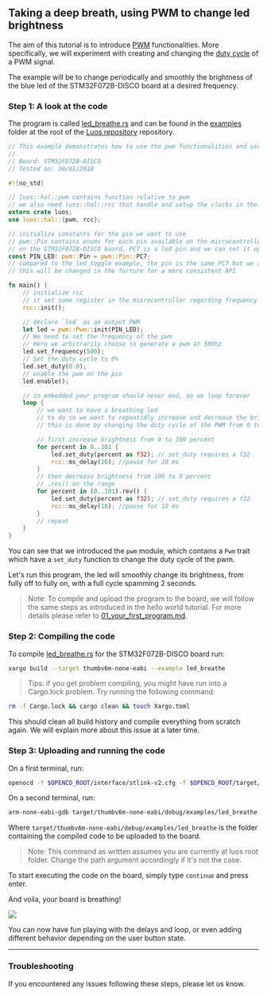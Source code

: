 ## Taking a deep breath, using PWM to change led brightness

The aim of this tutorial is to introduce [PWM](https://en.wikipedia.org/wiki/Pulse-width_modulation) functionalities. More specifically, we will experiment with creating and changing the [duty cycle](https://en.wikipedia.org/wiki/Duty_cycle) of a PWM signal.

The example will be to change periodically and smoothly the brightness of the blue led of the STM32F072B-DISCO board at a desired frequency.

### Step 1: A look at the code

The program is called [led_breathe.rs](https://github.com/pollen-robotics/luos/blob/master/examples/led_breathe.rs) and can be found in the [examples](https://github.com/pollen-robotics/luos/blob/master/examples) folder at the root of the [Luos repository](https://github.com/pollen-robotics/luos) repository.

```rust
// This example demonstrates how to use the pwm functionalities and use it to change the brightness of the led
//
// Board: STM32F072B-DISCO
// Tested on: 30/01/2018

#![no_std]

// luos::hal::pwm contains function relative to pwm
// we also need luos::hal::rcc that handle and setup the clocks in the microcontroller
extern crate luos;
use luos::hal::{pwm, rcc};

// initialize constants for the pin we want to use
// pwm::Pin contains enums for each pin available on the microcontroller PWM
// on the STM32F072B-DISCO board, PC7 is a led pin and we can set it up as PWM output
const PIN_LED: pwm::Pin = pwm::Pin::PC7;
// compared to the led_toggle example, the pin is the same PC7 but we access it via the pwm module
// this will be changed in the furture for a more consistent API

fn main() {
    // initialize rcc
    // it set some register in the microcontroller regarding frequency of timers
    rcc::init();

    // declare `led` as an output PWM
    let led = pwm::Pwm::init(PIN_LED);
    // We need to set the frequency of the pwm
    // Here we arbitrarily choose to generate a pwm at 500hz
    led.set_frequency(500);
    // Set the duty cycle to 0%
    led.set_duty(0.0);
    // enable the pwm on the pin
    led.enable();

    // in embedded your program should never end, so we loop forever
    loop {
        // we want to have a breathing led
        // to do so we want to repeatidly increase and decrease the brightness of the led
        // this is done by changing the duty cycle of the PWM from 0 to 100 % at fixed time intervals

        // first increase brightness from 0 to 100 percent
        for percent in 0..101 {
            led.set_duty(percent as f32); // set_duty requires a f32
            rcc::ms_delay(10); //pause for 10 ms
        }
        // then decrease brightness from 100 to 0 percent
        // .rev() on the range
        for percent in (0..101).rev() {
            led.set_duty(percent as f32); // set_duty requires a f32
            rcc::ms_delay(10); //pause for 10 ms
        }
        // repeat
    }
}
```

You can see that we introduced the ```pwm``` module, which contains a ```Pwm```  trait which have a ```set_duty``` function to change the duty cycle of the pwm.

Let's run this program, the led will smoothly change its brightness, from fully off to fully on, with a full cycle spamming 2 seconds.

> Note: To compile and upload the program to the board, we will follow the same steps as introduced in the hello world tutorial. For more details please refer to [01_your_first_program.md](./01_your_first_program.md).

### Step 2: Compiling the code

To compile [led_breathe.rs](https://github.com/pollen-robotics/luos/blob/master/examples/led_breathe.rs) for the STM32F072B-DISCO board run:
```bash
xargo build --target thumbv6m-none-eabi --example led_breathe
```

> Tips: if you get problem compiling, you might have run into a Cargo.lock problem. Try running the following command:
```bash
rm -f Cargo.lock && cargo clean && touch Xargo.toml
```
This should clean all build history and compile everything from scratch again. We will explain more about this issue at a later time.

### Step 3: Uploading and running the code

On a first terminal, run:
```bash
openocd -f $OPENCD_ROOT/interface/stlink-v2.cfg -f $OPENCD_ROOT/target/stm32f0x.cfg
```

On a second terminal, run:
```bash
arm-none-eabi-gdb target/thumbv6m-none-eabi/debug/examples/led_breathe
```
Where ```target/thumbv6m-none-eabi/debug/examples/led_breathe``` is the folder containing the compiled code to be uploaded to the board.

> Note: This command as written assumes you are currently at luos root folder. Change the path argument accordingly if it's not the case.

To start executing the code on the board, simply type ```continue``` and press enter.

And voila, your board is breathing!

<img src="https://www.pollen-robotics.com/uploads/tutorials/03/video_led_breathe.gif">

You can now have fun playing with the delays and loop, or even adding different behavior depending on the user button state.

---

### Troubleshooting

If you encountered any issues following these steps, please let us know.
